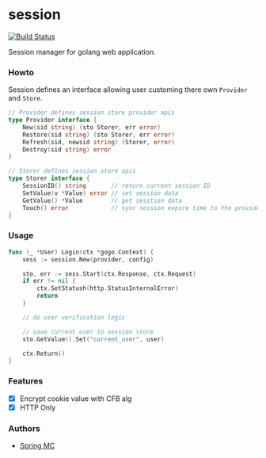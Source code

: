 # session

[![Build Status](https://travis-ci.org/dolab/session.svg?branch=master)](https://travis-ci.org/dolab/session)

Session manager for golang web application.

### Howto

Session defines an interface allowing user customing there own `Provider` and `Store`.

```go
// Provider defines session store provider apis
type Provider interface {
	New(sid string) (sto Storer, err error)
	Restore(sid string) (sto Storer, err error)
	Refresh(sid, newsid string) (Storer, error)
	Destroy(sid string) error
}

// Storer defines session store apis
type Storer interface {
	SessionID() string       // return current session ID
	SetValue(v *Value) error // set session data
	GetValue() *Value        // get sesstion data
	Touch() error            // sync session expire time to the provider
}
```

### Usage

```go
func (_ *User) Login(ctx *gogo.Context) {
    sess := session.New(provider, config)

    sto, err := sess.Start(ctx.Response, ctx.Request)
    if err != nil {
        ctx.SetStatush(http.StatusInternalError)
        return
    }

    // do user verification logic

    // save current user to session store
    sto.GetValue().Set("current_user", user)

    ctx.Return()
}
```

### Features

- [x] Encrypt cookie value with CFB alg
- [x] HTTP Only

### Authors

- [Spring MC](https://twitter.com/mcspring)